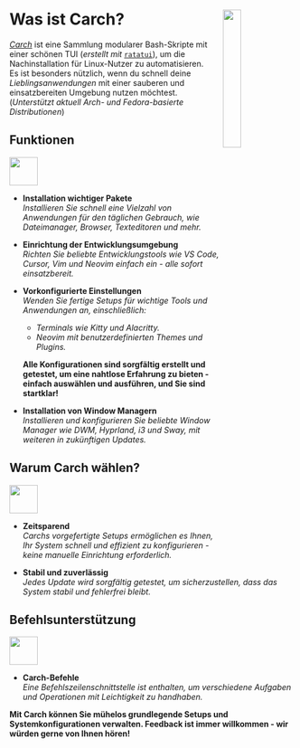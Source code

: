 <h1></h1>
<img
  src="/carch.png"
  width="25%"
  align="right"
 />

<h1>Was ist Carch?</h1>

*[Carch](https://carch.chalisehari.com.np)* ist eine Sammlung modularer Bash-Skripte mit einer schönen TUI (*erstellt mit* [`ratatui`](https://github.com/ratatui-org/ratatui)), um die Nachinstallation für Linux-Nutzer zu automatisieren.  
Es ist besonders nützlich, wenn du schnell deine *Lieblingsanwendungen* mit einer sauberen und einsatzbereiten Umgebung nutzen möchtest. (*Unterstützt aktuell Arch- und Fedora-basierte Distributionen*)

## Funktionen
<img src="https://img.icons8.com/?size=80&id=vSx5PNyFqTTo&format=png" width="50" /> 

- **Installation wichtiger Pakete**  
  *Installieren Sie schnell eine Vielzahl von Anwendungen für den täglichen Gebrauch, wie Dateimanager, Browser, Texteditoren und mehr.*  

- **Einrichtung der Entwicklungsumgebung**  
  *Richten Sie beliebte Entwicklungstools wie VS Code, Cursor, Vim und Neovim einfach ein - alle sofort einsatzbereit.*  

- **Vorkonfigurierte Einstellungen**  
  *Wenden Sie fertige Setups für wichtige Tools und Anwendungen an, einschließlich:*  
  
  - *Terminals wie Kitty und Alacritty.*  
  - *Neovim mit benutzerdefinierten Themes und Plugins.*  
  
  **Alle Konfigurationen sind sorgfältig erstellt und getestet, um eine nahtlose Erfahrung zu bieten - einfach auswählen und ausführen, und Sie sind startklar!**

- **Installation von Window Managern**  
  *Installieren und konfigurieren Sie beliebte Window Manager wie DWM, Hyprland, i3 und Sway, mit weiteren in zukünftigen Updates.*  

## Warum Carch wählen?
<img src="https://img.icons8.com/?size=80&id=111409&format=png" width="50" />

- **Zeitsparend**  
  *Carchs vorgefertigte Setups ermöglichen es Ihnen, Ihr System schnell und effizient zu konfigurieren - keine manuelle Einrichtung erforderlich.*

- **Stabil und zuverlässig**  
  *Jedes Update wird sorgfältig getestet, um sicherzustellen, dass das System stabil und fehlerfrei bleibt.*  

## Befehlsunterstützung 
<img src="https://img.icons8.com/?size=80&id=114423&format=png" width="50" />

- **Carch-Befehle**  
  *Eine Befehlszeilenschnittstelle ist enthalten, um verschiedene Aufgaben und Operationen mit Leichtigkeit zu handhaben.*  

**Mit Carch können Sie mühelos grundlegende Setups und Systemkonfigurationen verwalten. Feedback ist immer willkommen - wir würden gerne von Ihnen hören!**